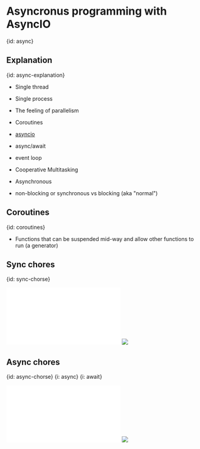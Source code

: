 # Asyncronus programming with AsyncIO
{id: async}

## Explanation
{id: async-explanation}

* Single thread
* Single process
* The feeling of parallelism
* Coroutines

* [asyncio](https://docs.python.org/library/asyncio.html)

* async/await

* event loop

* Cooperative Multitasking

* Asynchronous
* non-blocking or synchronous vs blocking (aka "normal")

## Coroutines
{id: coroutines}

* Functions that can be suspended mid-way and allow other functions to run (a generator)

## Sync chores
{id: sync-chorse}

![](examples/async/sync_chores.py)
![](examples/async/sync_chores.out)

## Async chores
{id: async-chorse}
{i: async}
{i: await}

![](examples/async/async_chores.py)
![](examples/async/async_chores.out)

